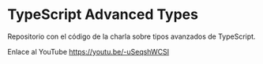 # TypeScript Advanced Types

Repositorio con el código de la charla sobre tipos avanzados de TypeScript.

Enlace al YouTube https://youtu.be/-uSeqshWCSI
